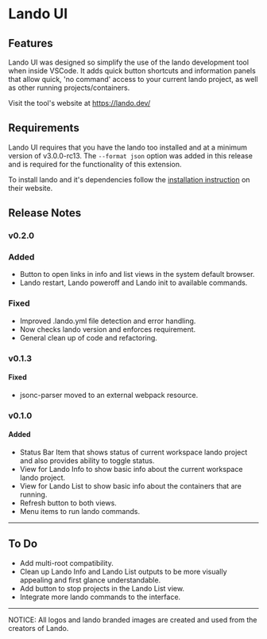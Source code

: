 # Lando UI

## Features

Lando UI was designed so simplify the use of the lando development tool when inside VSCode. It adds quick button shortcuts and information panels that allow quick, 'no command' access to your current lando project, as well as other running projects/containers.

Visit the tool's website at https://lando.dev/

<!-- \!\[feature X\]\(images/feature-x.png\) -->

## Requirements

Lando UI requires that you have the lando too installed and at a minimum version of v3.0.0-rc13. The `--format json` option was added in this release and is required for the functionality of this extension.

To install lando and it's dependencies follow the [installation instruction](https://docs.lando.dev/basics/installation.html) on their website.

<!-- ## Extension Settings -->

<!-- This extension contributes the following settings: -->

<!-- ## Known Issues -->

## Release Notes

### v0.2.0

### Added

- Button to open links in info and list views in the system default browser.
- Lando restart, Lando poweroff and Lando init to available commands.

### Fixed

- Improved .lando.yml file detection and error handling.
- Now checks lando version and enforces requirement.
- General clean up of code and refactoring.

### v0.1.3

#### Fixed

- jsonc-parser moved to an external webpack resource.

### v0.1.0

#### Added

- Status Bar Item that shows status of current workspace lando project and also provides ability to toggle status.
- View for Lando Info to show basic info about the current workspace lando project.
- View for Lando List to show basic info about the containers that are running.
- Refresh button to both views.
- Menu items to run lando commands.

---

## To Do

- Add multi-root compatibility.
- Clean up Lando Info and Lando List outputs to be more visually appealing and first glance understandable.
- Add button to stop projects in the Lando List view.
- Integrate more lando commands to the interface.

---

NOTICE: All logos and lando branded images are created and used from the creators of Lando.
